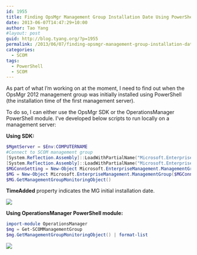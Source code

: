 ```yaml
---
id: 1955
title: Finding OpsMgr Management Group Installation Date Using PowerShell
date: 2013-06-07T14:47:29+10:00
author: Tao Yang
#layout: post
guid: http://blog.tyang.org/?p=1955
permalink: /2013/06/07/finding-opsmgr-management-group-installation-date-using-powershell/
categories:
  - SCOM
tags:
  - PowerShell
  - SCOM
---
```

As part of what I’m working on at the moment, I need to find out when the OpsMgr 2012 management group was initially installed using PowerShell (the installation time of the first management server).

To do so, I can either use the OpsMgr SDK or the OperationsManager PowerShell module. I’ve developed below scripts to run locally on a management server:

**Using SDK:**

```powershell
$MgmtServer = $Env:COMPUTERNAME
#Connect to SCOM management group
[System.Reflection.Assembly]::LoadWithPartialName("Microsoft.EnterpriseManagement.OperationsManager.Common") | Out-Null
[System.Reflection.Assembly]::LoadWithPartialName("Microsoft.EnterpriseManagement.OperationsManager") | Out-Null
$MGConnSetting = New-Object Microsoft.EnterpriseManagement.ManagementGroupConnectionSettings($MgmtServer)
$MG = New-Object Microsoft.EnterpriseManagement.ManagementGroup($MGConnSetting)
$MG.GetManagementGroupMonitoringObject()
```

**TimeAdded** property indicates the MG initial installation date.

![](http://blog.tyang.org/wp-content/uploads/2013/06/image.png)

**Using OperationsManager PowerShell module:**

```powershell
import-module OperationsManager
$mg = Get-SCOMManagementGroup
$mg.GetManagementGroupMonitoringObject() | format-list
```

![](http://blog.tyang.org/wp-content/uploads/2013/06/image1.png)
